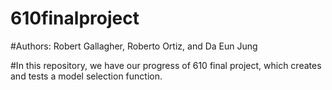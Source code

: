 # 610finalproject
#Authors: Robert Gallagher, Roberto Ortiz, and Da Eun Jung

#In this repository, we have our progress of 610 final project, which creates and tests a model selection function.
